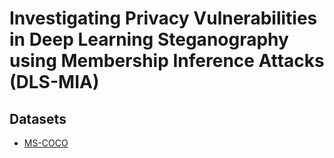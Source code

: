 # Investigating Privacy Vulnerabilities in Deep Learning Steganography using Membership Inference Attacks (DLS-MIA)

## Datasets
- [MS-COCO](https://cocodataset.org)
